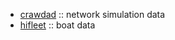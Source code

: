 - [crawdad](https://crawdad.org/) :: network simulation data
- [hifleet](http://www.hifleet.com/prelogin.do) :: boat data

